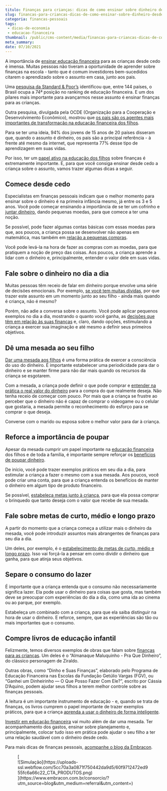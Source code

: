 ```yaml
---
titulo: Finanças para crianças: dicas de como ensinar sobre dinheiro desde cedo
slug: financas-para-criancas-dicas-de-como-ensinar-sobre-dinheiro-desde-cedo
categoria: financas-pessoais
tags:
 - dicas-de-economia
 - educacao-financeira
thumbnail: /public/cms-content/media/financas-para-criancas-dicas-de-como-ensinar-sobre-dinheiro-desde-cedo.jpg
meta_summary: 
date: 07/10/2021
---
```

A importância de [ensinar educação financeira](https://www.embracon.com.br/blog/entenda-a-importancia-da-educacao-financeira-na-sua-vida) para as crianças desde cedo é imensa. Muitas pessoas não tiveram a oportunidade de aprender sobre finanças na escola - tanto que é comum investidores bem-sucedidos citarem o aprendizado sobre o assunto em casa, junto aos pais.

Uma [pesquisa da Standard &amp; Poor’s](https://crcgo.org.br/novo/?p=9580) identificou que, entre 144 países, o Brasil ocupa a 74ª posição no ranking de educação financeira. E um dos pilares mais importante para avançarmos nesse assunto é ensinar finanças para as crianças.

Outra pesquisa, divulgada pela OCDE (Organização para a Cooperação e Desenvolvimento Econômico), mostrou que [os pais são os agentes mais importantes de transformação na educação financeira dos filhos](https://valorinveste.globo.com/educacao-financeira/noticia/2020/05/07/conversas-entre-pais-e-filhos-sobre-dinheiro-e-principal-ferramenta-para-aumentar-educacao-financeira-de-jovens-diz-ocde.ghtml).

Para se ter uma ideia, 94% dos jovens de 15 anos de 20 países disseram que, quando o assunto é dinheiro, os pais são a principal referência - à frente até mesmo da internet, que representa 77% desse tipo de aprendizagem em suas vidas.

Por isso, ter um [papel ativo na educação dos filhos](https://www.embracon.com.br/blog/financas-da-familia-como-ensinar-os-filhos-a-economizar-dinheiro) sobre finanças é extremamente importante. E, para que você consiga ensinar desde cedo a criança sobre o assunto, vamos trazer algumas dicas a seguir.

Comece desde cedo 
------------------

Especialistas em finanças pessoais indicam que o melhor momento para ensinar sobre o dinheiro é na primeira infância mesmo, já entre os 3 e 5 anos. Você pode começar ensinando a importância de se ter um cofrinho e [juntar dinheiro](https://www.embracon.com.br/blog/vale-a-pena-guardar-dinheiro-na-poupanca), dando pequenas moedas, para que comece a ter uma noção.

Se possível, pode fazer algumas contas básicas com essas moedas para que, aos poucos, a criança possa se desenvolver não apenas em matemática, mas também em [relação a pequenas compras](https://www.embracon.com.br/blog/habitos-de-consumo-antes-durante-e-pos-pandemia).

Você pode levá-la na hora de fazer as compras com as moedas, para que pratiquem a noção de preço das coisas. Aos poucos, a criança aprende a lidar com o dinheiro e, principalmente, entender o valor dele em suas vidas.

Fale sobre o dinheiro no dia a dia 
-----------------------------------

Muitas pessoas têm receio de falar em dinheiro porque envolve uma série de decisões emocionais. Por exemplo, [se você tem muitas dívidas](https://www.embracon.com.br/blog/dicas-para-sair-das-dividas), por que trazer este assunto em um momento junto ao seu filho - ainda mais quando é criança, não é mesmo?

Porém, não adie a conversa sobre o assunto. Você pode aplicar pequenos exemplos no dia a dia, mostrando o quanto você ganha, as [decisões que têm em relação às suas finanças](https://www.embracon.com.br/blog/planejamento-financeiro-um-guia-para-as-financas-nao-sairem-de-controle) e, claro, dando opções, estimulando a criança a exercer sua imaginação e até mesmo a definir seus primeiros objetivos.

Dê uma mesada ao seu filho 
---------------------------

[Dar uma mesada aos filhos](https://www.embracon.com.br/blog/seu-filho-recebe-mesada-descubra-o-valor-ideal-para-cada-idade) é uma forma prática de exercer a consciência do uso do dinheiro. É importante estabelecer uma periodicidade para dar o dinheiro e se manter firme para não dar mais quando os recursos da criança se esgotarem.

Com a mesada, a criança pode definir o que pode comprar e [entender na prática o real valor do dinheiro](https://www.embracon.com.br/blog/como-ensinar-educacao-financeira-aos-filhos) para a compra do que realmente deseja. Não tenha receio de começar com pouco. Por mais que a criança se frustre ao perceber que o dinheiro não é capaz de comprar o videogame ou o celular que gostaria, a mesada permite o reconhecimento do esforço para se comprar o que deseja.

Converse com o marido ou esposa sobre o melhor valor para dar à criança.

Reforce a importância de poupar 
--------------------------------

Apesar da mesada cumprir um papel importante na [educação financeira](https://www.embracon.com.br/blog/educacao-financeira-entenda-a-importancia-para-o-cenario-atual) dos filhos e de toda a família, é importante sempre reforçar os [benefícios de poupar dinheiro](https://www.embracon.com.br/blog/guia-definitivo-de-como-comecar-a-poupar).

De início, você pode trazer exemplos práticos em seu dia a dia, para estimular a criança a fazer o mesmo com a sua mesada. Aos poucos, você pode criar uma conta, para que a criança entenda os benefícios de manter o dinheiro em algum tipo de produto financeiro.

Se possível, [estabeleça metas junto à criança](https://www.embracon.com.br/blog/dicas-para-uma-vida-financeira-mais-feliz), para que ela possa comprar o brinquedo que tanto deseja com o valor que recebe de sua mesada.

Fale sobre metas de curto, médio e longo prazo 
-----------------------------------------------

A partir do momento que a criança começa a utilizar mais o dinheiro da mesada, você pode introduzir assuntos mais abrangentes de finanças para seu dia a dia.

Um deles, por exemplo, é o [estabelecimento de metas de curto, médio e longo prazo](https://www.embracon.com.br/blog/como-investir-em-curto-medio-e-longo-prazo). Isso vai forçá-la a pensar em como dividir o dinheiro que ganha, para que atinja seus objetivos.

Separe o consumo do lazer 
--------------------------

É importante que a criança entenda que o consumo não necessariamente significa lazer. Ela pode usar o dinheiro para coisas que gosta, mas também deve se preocupar com experiências do dia a dia, como uma ida ao cinema ou ao parque, por exemplo.

Estabeleça um combinado com a criança, para que ela saiba distinguir na hora de usar o dinheiro. E reforce, sempre, que as experiências são tão ou mais importantes que o consumo.

Compre livros de educação infantil 
-----------------------------------

Felizmente, temos diversos exemplos de obras que falam sobre [finanças para as crianças](https://www.embracon.com.br/blog/envolva-seus-filhos-nas-financas-da-familia). Um deles é o “Almanaque Maluquinho - Pra Que Dinheiro”, do clássico personagem de Ziraldo.

Outras obras, como “Dinho e Suas Finanças”, elaborado pelo Programa de Educação Financeira nas Escolas da Fundação Getúlio Vargas (FGV), ou “Ganhei um Dinheirinho — O Que Posso Fazer Com Ele?”, escrito por Cássia D’Aquino, podem ajudar seus filhos a terem melhor controle sobre as finanças pessoais.

A leitura é um importante instrumento de educação - e, quando se trata de finanças, os livros cumprem o papel importante de trazer exemplos práticos, para que a criança [aprenda a usar o dinheiro de forma inteligente](https://www.embracon.com.br/blog/como-economizar-nos-principais-gastos-da-vida).

[Investir em educação financeira](https://www.embracon.com.br/blog/educacao-gasto-ou-investimento) vai muito além de dar uma mesada. Ter acompanhamento dos gastos, ensinar sobre planejamento e, principalmente, colocar tudo isso em prática pode ajudar o seu filho a ter uma relação saudável com o dinheiro desde cedo.

Para mais dicas de finanças pessoais, [acompanhe o blog da Embracon](https://www.embracon.com.br/blog).

<figure class="w-richtext-figure-type-image w-richtext-align-center">[<div>![Simulação](https://uploads-ssl.webflow.com/5cc70a3a0871f750442da9d5/60f9712472ed955fc6a66c22_CTA_PRODUTOS.png)</div>](https://www.embracon.com.br/consorcio/?utm_source=blog&utm_medium=referral&utm_content=)</figure>

